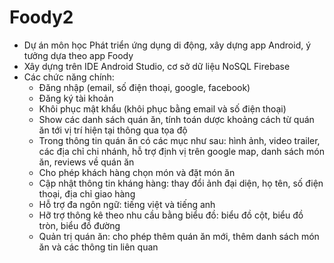 # Foody2
- Dự án môn học Phát triển ứng dụng di động, xây dựng app Android, ý tưởng dựa theo app Foody
- Xây dựng trên IDE Android Studio, cơ sở dữ liệu NoSQL Firebase
- Các chức năng chính: 
    + Đăng nhập (email, số điện thoại, google, facebook)
    + Đăng ký tài khoản
    + Khôi phục mật khẩu (khôi phục bằng email và số điện thoại)
    + Show các danh sách quán ăn, tính toán dược khoảng cách từ quán ăn tới vị trí hiện tại thông qua tọa độ
    + Trong thông tin quán ăn có các mục như sau: hình ảnh, video trailer, các địa chỉ chi nhánh, hỗ trợ định vị trên google map, danh sách món ăn, reviews về quán ăn
    + Cho phép khách hàng chọn món và đặt món ăn
    + Cập nhật thông tin kháng hàng: thay đổi ảnh đại diện, họ tên, số điện thoại, địa chỉ giao hàng
    + Hỗ trợ đa ngôn ngữ: tiếng việt và tiếng anh
    + Hỡ trợ thông kê theo nhu cầu bằng biểu đồ: biểu đồ cột, biểu đồ tròn, biểu đồ đường
    + Quản trị quán ăn: cho phép thêm quán ăn mới, thêm danh sách món ăn và các thông tin liên quan
